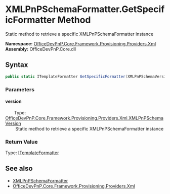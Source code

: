 # XMLPnPSchemaFormatter.GetSpecificFormatter Method  
 Static method to retrieve a specific XMLPnPSchemaFormatter instance   

**Namespace:** [OfficeDevPnP.Core.Framework.Provisioning.Providers.Xml](OfficeDevPnP.Core.Framework.Provisioning.Providers.Xml.md)  
**Assembly:** OfficeDevPnP.Core.dll  
## Syntax
```C#
public static ITemplateFormatter GetSpecificFormatter(XMLPnPSchemaVersion version)
```
### Parameters
#### version  
&emsp;&emsp;Type: [OfficeDevPnP.Core.Framework.Provisioning.Providers.Xml.XMLPnPSchemaVersion](OfficeDevPnP.Core.Framework.Provisioning.Providers.Xml.XMLPnPSchemaVersion.md)  
&emsp;&emsp; Static method to retrieve a specific XMLPnPSchemaFormatter instance   

  

### Return Value
Type: [ITemplateFormatter](OfficeDevPnP.Core.Framework.Provisioning.Providers.ITemplateFormatter.md)  
  


## See also
- [XMLPnPSchemaFormatter](OfficeDevPnP.Core.Framework.Provisioning.Providers.Xml.XMLPnPSchemaFormatter.md) 
- [OfficeDevPnP.Core.Framework.Provisioning.Providers.Xml](OfficeDevPnP.Core.Framework.Provisioning.Providers.Xml.md) 
